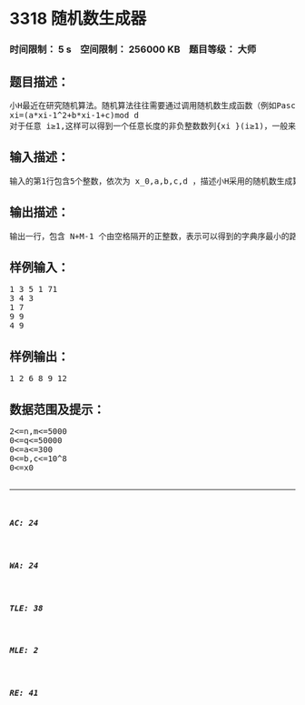 # 3318 随机数生成器   
### 时间限制： 5 s&nbsp;&nbsp;&nbsp;&nbsp;空间限制： 256000 KB&nbsp;&nbsp;&nbsp;&nbsp;题目等级： 大师  
## 题目描述：  

<pre>
小H最近在研究随机算法。随机算法往往需要通过调用随机数生成函数（例如Pascal中的random和C/C++中的rand）来获得随机性。事实上，随机数生成函数也并不是真正的“随机”，其一般都是利用某个算法计算得来的。比如，下面这个二次多项式递推算法就是一个常用算法：算法选定非负整数 x0,a,b,c,d 作为随机种子，并采用如下递推公式进行计算：  
xi=(a*xi-1^2+b*xi-1+c)mod d  
对于任意 i≥1,这样可以得到一个任意长度的非负整数数列{xi }(i≥1)，一般来说，我们认为这个数列是随机的。利用随机序列{xi }(i≥1)，我们还可以采用如下算法来产生一个1到K的随机排列{Ti }(i=1)K：初始设T为1到K的递增序列；对T进行K次交换，第 i 次交换，交换 Ti 和 T((x(i) mod i)+1) 的值。此外，小H在这 K 次交换的基础上，又额外进行了 Q 次交换操作，对于第 i 次额外交换，小H会选定两个下标 ui 和 vi，并交换 T(u_i ) 和 T(v_i ) 的值。为了检验这个随机排列生成算法的实用性，小H设计了如下问题：小H有一个 N 行 M 列的棋盘，她首先按照上述过程，通过 N×M+Q 次交换操作，生成了一个 1~N×M 的随机排列 {Ti }(i=1)(N×M)，然后将这 N×M 个数逐行逐列依次填入这个棋盘：也就是第 i 行第 j 列的格子上所填入的数应为 T((i-1)*M+j)。接着小H希望从棋盘的左上角，也就是第一行第一列的格子出发，每次向右走或者向下走，在不走出棋盘的前提下，走到棋盘的右下角，也就是第 N 行第 M 列的格子。小H把所经过格子上的数字都记录了下来，并从小到大排序，这样，对于任何一条合法的移动路径，小H都可以得到一个长度为 N+M-1 的升序序列，我们称之为路径序列。小H想知道，她可能得到的字典序最小的路径序列应该是怎样的呢？
</pre>
  
  
## 输入描述：  

<pre>
输入的第1行包含5个整数，依次为 x_0,a,b,c,d ，描述小H采用的随机数生成算法所需的随机种子。 第2行包含三个整数 N,M,Q ，表示小H希望生成一个1到 N×M 的排列来填入她 N 行 M 列的棋盘，并且小H在初始的 N×M 次交换操作后，又进行了 Q 次额外的交换操作。 接下来 Q 行，第 i 行包含两个整数 u_i,v_i，表示第 i 次额外交换操作将交换 T_(u_i )和 T_(v_i ) 的值。
</pre>
  
  
## 输出描述：  

<pre>
输出一行，包含 N+M-1 个由空格隔开的正整数，表示可以得到的字典序最小的路径序列。
</pre>
  
  
## 样例输入：  

<pre>
1 3 5 1 71   
3 4 3   
1 7   
9 9   
4 9
</pre>
  
  
## 样例输出：  

<pre>
1 2 6 8 9 12
</pre>
  
  
## 数据范围及提示：  

<pre>
2<=n,m<=5000  
0<=q<=50000  
0<=a<=300  
0<=b,c<=10^8  
0<=x0<d<=10^8  
1<=vi,ui<=n*m
</pre>
  
  
***  

##### AC: 24  
##### WA: 24  
##### TLE: 38  
##### MLE: 2  
##### RE: 41  
